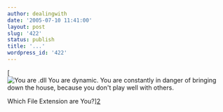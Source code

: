 ```yaml
---
author: dealingwith
date: '2005-07-10 11:41:00'
layout: post
slug: '422'
status: publish
title: '...'
wordpress_id: '422'
---
```


[![You are .dll You are dynamic.  You are constantly in danger of bringing
down the house, because you don't play well with others.][1]

Which File Extension are You?][2]

   [1]:
http://www.bbspot.com/Images/News_Features/2004/10/file_extensions/dll.jpg

   [2]: http://www.bbspot.com/News/2004/10/extension_quiz.php

